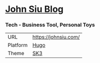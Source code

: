 # [John Siu Blog](https://johnsiu.com/)

### Tech - Business Tool, Personal Toys

|||
|---|---|
URL|https://johnsiu.com/
Platform|[Hugo](https://gohugo.io/)
Theme|[SK3](https://github.com/J-Siu/hugo-theme-sk3)
